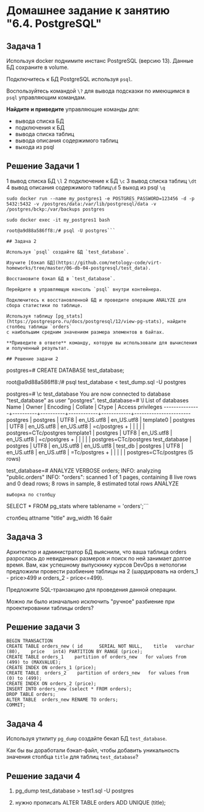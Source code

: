 # Домашнее задание к занятию "6.4. PostgreSQL"

## Задача 1

Используя docker поднимите инстанс PostgreSQL (версию 13). Данные БД сохраните в volume.

Подключитесь к БД PostgreSQL используя `psql`.

Воспользуйтесь командой `\?` для вывода подсказки по имеющимся в `psql` управляющим командам.

**Найдите и приведите** управляющие команды для:
- вывода списка БД
- подключения к БД
- вывода списка таблиц
- вывода описания содержимого таблиц
- выхода из psql

## Решение Задачи 1

1 вывод списка БД  `\l`
2 подключение к БД `\c`
3 вывод списка таблиц `\dt`
4 вывод описания содержимого таблиц`\d`
5 выход из psql `\q`

```
sudo docker run --name my_postgres1 -e POSTGRES_PASSWORD=123456 -d -p 5432:5432 -v /postgres/data:/var/lib/postgresql/data -v /postgres/bckp:/var/backups postgres

sudo docker exec -it my_postgres1 bash

root@a9d88a586ff8:/# psql -U postgres```

## Задача 2

Используя `psql` создайте БД `test_database`.

Изучите [бэкап БД](https://github.com/netology-code/virt-homeworks/tree/master/06-db-04-postgresql/test_data).

Восстановите бэкап БД в `test_database`.

Перейдите в управляющую консоль `psql` внутри контейнера.

Подключитесь к восстановленной БД и проведите операцию ANALYZE для сбора статистики по таблице.

Используя таблицу [pg_stats](https://postgrespro.ru/docs/postgresql/12/view-pg-stats), найдите столбец таблицы `orders` 
с наибольшим средним значением размера элементов в байтах.

**Приведите в ответе** команду, которую вы использовали для вычисления и полученный результат.

## Решение задачи 2

```
postgres=# CREATE DATABASE test_database;

root@a9d88a586ff8:/# psql test_database < test_dump.sql -U postgres

postgres=# \c test_database
You are now connected to database "test_database" as user "postgres".
test_database=# \l
                                   List of databases
     Name      |  Owner   | Encoding |  Collate   |   Ctype    |   Access privileges
---------------+----------+----------+------------+------------+-----------------------
 postgres      | postgres | UTF8     | en_US.utf8 | en_US.utf8 |
 template0     | postgres | UTF8     | en_US.utf8 | en_US.utf8 | =c/postgres          +
               |          |          |            |            | postgres=CTc/postgres
 template1     | postgres | UTF8     | en_US.utf8 | en_US.utf8 | =c/postgres          +
               |          |          |            |            | postgres=CTc/postgres
 test_database | postgres | UTF8     | en_US.utf8 | en_US.utf8 |
 test_db       | postgres | UTF8     | en_US.utf8 | en_US.utf8 | =Tc/postgres         +
               |          |          |            |            | postgres=CTc/postgres
(5 rows)


test_database=# ANALYZE VERBOSE orders;
INFO:  analyzing "public.orders"
INFO:  "orders": scanned 1 of 1 pages, containing 8 live rows and 0 dead rows; 8 rows in sample, 8 estimated total rows
ANALYZE
```
выборка по столбцу 

```
SELECT * FROM pg_stats where tablename = 'orders';```

столбец attname "title" avg_width 16 байт


## Задача 3

Архитектор и администратор БД выяснили, что ваша таблица orders разрослась до невиданных размеров и
поиск по ней занимает долгое время. Вам, как успешному выпускнику курсов DevOps в нетологии предложили
провести разбиение таблицы на 2 (шардировать на orders_1 - price>499 и orders_2 - price<=499).

Предложите SQL-транзакцию для проведения данной операции.

Можно ли было изначально исключить "ручное" разбиение при проектировании таблицы orders?

## Решение задачи 3

```
BEGIN TRANSACTION
CREATE TABLE orders_new ( id      SERIAL NOT NULL,    title   varchar (80),    price   int4) PARTITION BY RANGE (price);
CREATE TABLE orders_1    partition of orders_new   for values from (499) to (MAXVALUE);
CREATE INDEX ON orders_1 (price);
CREATE TABLE  orders_2    partition of orders_new   for values from (0) to (499);
CREATE INDEX ON orders_2 (price);
INSERT INTO orders_new (select * FROM orders);  
DROP TABLE orders;
ALTER TABLE  orders_new RENAME TO orders;
COMMIT;
```

## Задача 4

Используя утилиту `pg_dump` создайте бекап БД `test_database`.

Как бы вы доработали бэкап-файл, чтобы добавить уникальность значения столбца `title` для таблиц `test_database`?

## Решение задачи 4

1. pg_dump test_database > test1.sql -U postgres

2. нужно прописать ALTER TABLE orders ADD UNIQUE (title);


